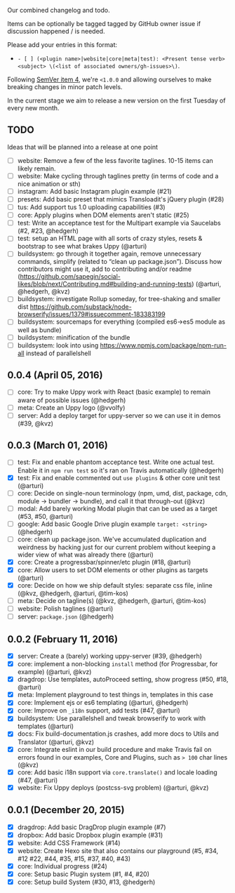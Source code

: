 Our combined changelog and todo.

Items can be optionally be tagged tagged by GitHub owner issue if discussion
happened / is needed.

Please add your entries in this format:

 - `- [ ] (<plugin name>|website|core|meta|test): <Present tense verb> <subject> \(<list of associated owners/gh-issues>\)`.

Following [SemVer item 4](http://semver.org/#spec-item-4), we're `<1.0.0` and allowing ourselves to make breaking changes in minor patch levels.

In the current stage we aim to release a new version on the first Tuesday of every new month.

## TODO

Ideas that will be planned into a release at one point

- [ ] website: Remove a few of the less favorite taglines. 10-15 items can likely remain.
- [ ] website: Make cycling through taglines pretty (in terms of code and a nice animation or sth)
- [ ] instagram: Add basic Instagram plugin example (#21)
- [ ] presets: Add basic preset that mimics Transloadit's jQuery plugin (#28)
- [ ] tus: Add support tus 1.0 uploading capabilities (#3)
- [ ] core: Apply plugins when DOM elements aren't static (#25)
- [ ] test: Write an acceptance test for the Multipart example via Saucelabs (#2, #23, @hedgerh)
- [ ] test: setup an HTML page with all sorts of crazy styles, resets & bootstrap to see what brakes Uppy (@arturi)
- [ ] buildsystem: go through it together again, remove unnecessary commands, simplify (related to “clean up package.json”). Discuss how contributors might use it, add to contributing and/or readme (https://github.com/sapegin/social-likes/blob/next/Contributing.md#building-and-running-tests) (@arturi, @hedgerh, @kvz)
- [ ] buildsystem: investigate Rollup someday, for tree-shaking and smaller dist https://github.com/substack/node-browserify/issues/1379#issuecomment-183383199
- [ ] buildsystem: sourcemaps for everything (compiled es6->es5 module as well as bundle)
- [ ] buildsystem: minification of the bundle
- [ ] buildsystem: look into using https://www.npmjs.com/package/npm-run-all instead of parallelshell

## 0.0.4 (April 05, 2016)

- [ ] core: Try to make Uppy work with React (basic example) to remain aware of possible issues (@hedgerh)
- [ ] meta: Create an Uppy logo (@vvolfy)
- [ ] server: Add a deploy target for uppy-server so we can use it in demos (#39, @kvz)

## 0.0.3 (March 01, 2016)

- [ ] test: Fix and enable phantom acceptance test. Write one actual test. Enable it in `npm run test` so it's ran on Travis automatically (@hedgerh)
- [x] test: Fix and enable commented out `use plugins` & other core unit test (@arturi)
- [ ] core: Decide on single-noun terminology (npm, umd, dist, package, cdn, module -> bundler -> bundle), and call it that through-out (@kvz)
- [ ] modal: Add barely working Modal plugin that can be used as a target (#53, #50, @arturi)
- [ ] google: Add basic Google Drive plugin example `target: <string>` (@hedgerh)
- [ ] core: clean up package.json. We've accumulated duplication and weirdness by hacking just for our current problem without keeping a wider view of what was already there (@arturi)
- [x] core: Create a progressbar/spinner/etc plugin (#18, @arturi)
- [x] core: Allow users to set DOM elements or other plugins as targets (@arturi)
- [x] core: Decide on how we ship default styles: separate css file, inline (@kvz, @hedgerh, @arturi, @tim-kos)
- [ ] meta: Decide on tagline(s) (@kvz, @hedgerh, @arturi, @tim-kos)
- [ ] website: Polish taglines (@arturi)
- [ ] server: `package.json` (@hedgerh)

## 0.0.2 (February 11, 2016)

- [x] server: Create a (barely) working uppy-server (#39, @hedgerh)
- [x] core: implement a non-blocking `install` method (for Progressbar, for example)  (@arturi, @kvz)
- [x] dragdrop: Use templates, autoProceed setting, show progress (#50, #18, @arturi)
- [x] meta: Implement playground to test things in, templates in this case
- [x] core: Implement ejs or es6 templating (@arturi, @hedgerh)
- [x] core: Improve on `_i18n` support, add tests (#47, @arturi)
- [x] buildsystem: Use parallelshell and tweak browserify to work with templates (@arturi)
- [x] docs: Fix build-documentation.js crashes, add more docs to Utils and Translator (@arturi, @kvz)
- [x] core: Integrate eslint in our build procedure and make Travis fail on errors found in our examples, Core and Plugins, such as `> 100` char lines (@kvz)
- [x] core: Add basic i18n support via `core.translate()` and locale loading (#47, @arturi)
- [x] website: Fix Uppy deploys (postcss-svg problem) (@arturi, @kvz)

## 0.0.1 (December 20, 2015)

- [x] dragdrop: Add basic DragDrop plugin example (#7)
- [x] dropbox: Add basic Dropbox plugin example (#31)
- [x] website: Add CSS Framework (#14)
- [x] website: Create Hexo site that also contains our playground (#5, #34, #12 #22, #44, #35, #15, #37, #40, #43)
- [x] core: Individual progress (#24)
- [x] core: Setup basic Plugin system (#1, #4, #20)
- [x] core: Setup build System (#30, #13, @hedgerh)
